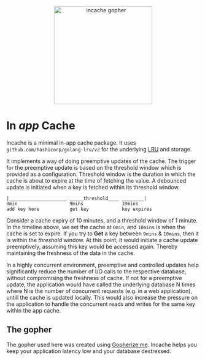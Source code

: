 <p align="center"><img src="https://github.com/user-attachments/assets/1038467d-6058-4227-8a59-cf29b847fb2b" alt="incache gopher" width="256px"/></p>

# In _app_ Cache

Incache is a minimal in-app cache package. It uses `github.com/hashicorp/golang-lru/v2` for the underlying [LRU](https://en.wikipedia.org/wiki/Cache_replacement_policies#LRU) and storage.

It implements a way of doing preemptive updates of the cache. The trigger for the preemptive update is based on the threshold window which is provided as a configuration. Threshold window is the duration in which the cache is about to expire at the time of fetching the value.
A debounced update is initiated when a key is fetched within its threshold window.

```
|_____________________ _____threshold____ ________|
0min                   9mins              10mins
add key here           get key            key expires
```

Consider a cache expiry of 10 minutes, and a threshold window of 1 minute. In the timeline above, we set the cache at `0min`, and `10mins` is when the cache is set to expire. If you try to **Get** a key between `9mins` & `10mins`, then it is within the _threshold_ window. At this point, it would initiate a cache update preemptively, assuming this key would be accessed again. Thereby maintaining the freshness of the data in the cache.

In a highly concurrent environment, preemptive and controlled updates help significantly reduce the number of I/O calls to the respective database, without compromising the freshness of cache. If not for a preemptive update, the application would have called the underlying database N times where N is the number of concurrent requests (e.g. in a web application), untill the cache is updated locally. This would also increase the pressure on the application to handle the concurrent reads and writes for the same key within the app cache.

## The gopher

The gopher used here was created using [Gopherize.me](https://gopherize.me/). Incache helps you keep your application latency low and your database destressed.
